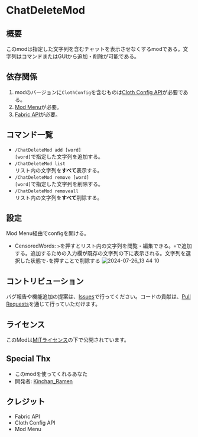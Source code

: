 # ChatDeleteMod

## 概要
このmodは指定した文字列を含むチャットを表示させなくするmodである。文字列はコマンドまたはGUIから追加・削除が可能である。


## 依存関係
1. modのバージョンに`ClothConfig`を含むものは[Cloth Config API](https://modrinth.com/mod/cloth-config)が必要である。
2. [Mod Menu](https://modrinth.com/mod/modmenu)が必要。
3. [Fabric API](https://modrinth.com/mod/fabric-api)が必要。

## コマンド一覧
+ `/ChatDeleteMod add [word]`<br>
  `[word]`で指定した文字列を追加する。
+ `/ChatDeleteMod list`<br>
  リスト内の文字列を**すべて**表示する。
+ `/ChatDeleteMod remove [word]`<br>
  `[word]`で指定した文字列を削除する。
+ `/ChatDeleteMod removeall`<br>
  リスト内の文字列を**すべて**削除する。

## 設定
Mod Menu経由でconfigを開ける。
- CensoredWords: `>`を押すとリスト内の文字列を閲覧・編集できる。`+`で追加する。追加するための入力欄が既存の文字列の下に表示される。文字列を選択した状態で`-`を押すことで削除する
  ![2024-07-26_13 44 10](https://github.com/user-attachments/assets/11cb08a8-f92f-497c-a707-7497ad0ea96f)


## コントリビューション
バグ報告や機能追加の提案は、[Issues](https://github.com/kinchanramen/chatDeleteMod/issues)で行ってください。コードの貢献は、[Pull Requests](https://github.com/kinchanramen/chatDeleteMod/pulls)を通じて行っていただけます。

## ライセンス
このModは[MITライセンス](https://github.com/kinchanramen/chatDeleteMod/blob/master/LICENSE)の下で公開されています。

## Special Thx
- このmodを使ってくれるあなた
- 開発者: [Kinchan_Ramen](https://github.com/kinchanramen)

## クレジット
- Fabric API
- Cloth Config API
- Mod Menu


